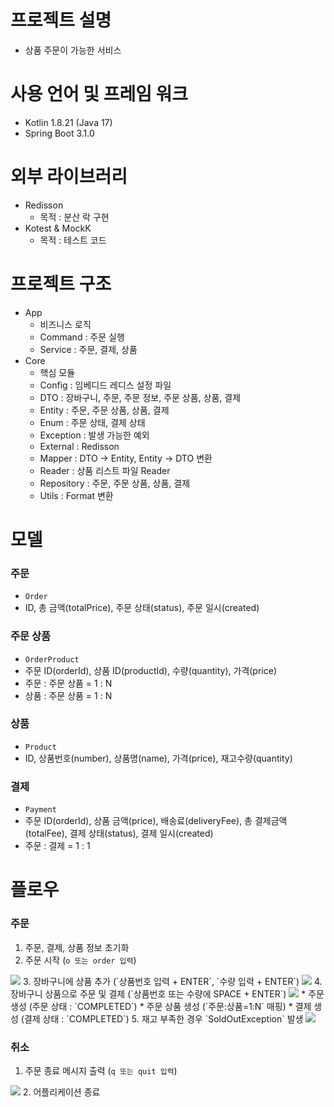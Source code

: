 # 프로젝트 설명
* 상품 주문이 가능한 서비스

# 사용 언어 및 프레임 워크
* Kotlin 1.8.21 (Java 17)
* Spring Boot 3.1.0

# 외부 라이브러리
* Redisson
    * 목적 : 분산 락 구현
* Kotest & MockK
    * 목적 : 테스트 코드

# 프로젝트 구조
* App
    * 비즈니스 로직
    * Command : 주문 실행
    * Service : 주문, 결제, 상품
* Core
    * 핵심 모듈
    * Config : 임베디드 레디스 설정 파일
    * DTO : 장바구니, 주문, 주문 정보, 주문 상품, 상품, 결제
    * Entity : 주문, 주문 상품, 상품, 결제
    * Enum : 주문 상태, 결제 상태
    * Exception : 발생 가능한 예외
    * External : Redisson
    * Mapper : DTO -> Entity, Entity -> DTO 변환
    * Reader : 상품 리스트 파일 Reader
    * Repository : 주문, 주문 상품, 상품, 결제
    * Utils : Format 변환

# 모델
### 주문
* `Order`
* ID, 총 금액(totalPrice), 주문 상태(status), 주문 일시(created)

### 주문 상품
* `OrderProduct`
* 주문 ID(orderId), 상품 ID(productId), 수량(quantity), 가격(price)
* 주문 : 주문 상품 = 1 : N
* 상품 : 주문 상품 = 1 : N

### 상품
* `Product`
* ID, 상품번호(number), 상품명(name), 가격(price), 재고수량(quantity)

### 결제
* `Payment`
* 주문 ID(orderId), 상품 금액(price), 배송료(deliveryFee), 총 결제금액(totalFee), 결제 상태(status), 결제 일시(created)
* 주문 : 결제 = 1 : 1

# 플로우
### 주문
1. 주문, 결제, 상품 정보 초기화
2. 주문 시작 (`o 또는 order 입력`)
<img src="https://github.com/jonusHK/products-order/assets/48202867/8ab4120f-d1f2-4ace-b9f2-be278384f364" />
3. 장바구니에 상품 추가 (`상품번호 입력 + ENTER`, `수량 입력 + ENTER`)
<img src="https://github.com/jonusHK/products-order/assets/48202867/13bac112-f5d6-431d-ac9b-b2ff9dbdf658" />
4. 장바구니 상품으로 주문 및 결제 (`상품번호 또는 수량에 SPACE + ENTER`)
 <img src="https://github.com/jonusHK/products-order/assets/48202867/495a87fc-192c-4980-add8-2e8ab53a207f" />
    * 주문 생성 (주문 상태 : `COMPLETED`)
    * 주문 상품 생성 (`주문:상품=1:N` 매핑)
    * 결제 생성 (결제 상태 : `COMPLETED`)
5. 재고 부족한 경우 `SoldOutException` 발생
<img src="https://github.com/jonusHK/products-order/assets/48202867/4a6b4877-e06d-4867-97bb-0ec59aad6780" />

### 취소
1. 주문 종료 메시지 출력 (`q 또는 quit 입력`)
<img src="https://github.com/jonusHK/products-order/assets/48202867/2e4f3c0b-08e3-452a-ab8e-23a11a9edd5f" />
2. 어플리케이션 종료
